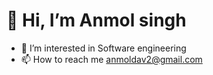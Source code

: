 # 👋 Hi, I’m Anmol singh
- 👀 I’m interested in Software engineering
- 📫 How to reach me anmoldav2@gmail.com

<!---
anmolsingh08/anmolsingh08 is a ✨ special ✨ repository because its `README.md` (this file) appears on your GitHub profile.
You can click the Preview link to take a look at your changes.
--->
